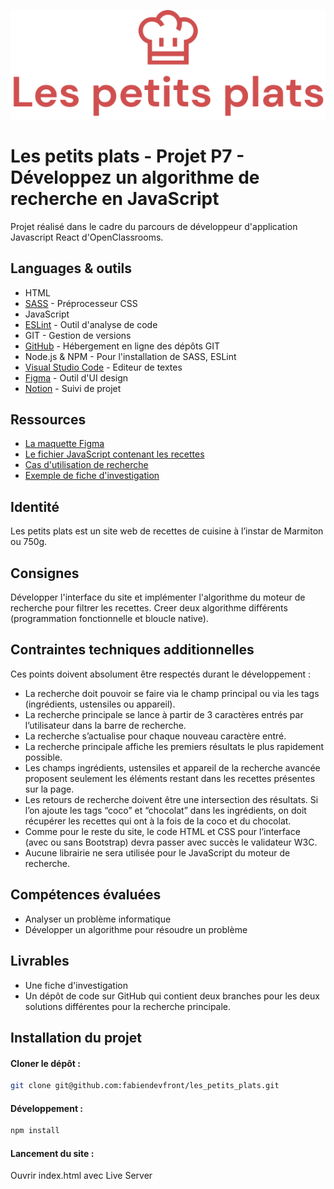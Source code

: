 ![logo](dist/assets/images/logo.svg)
# Les petits plats - Projet P7 - Développez un algorithme de recherche en JavaScript

Projet réalisé dans le cadre du parcours de développeur d'application Javascript React d'OpenClassrooms.

## Languages & outils

* HTML
* [SASS](https://sass-lang.com/) - Préprocesseur CSS
* JavaScript
* [ESLint](https://eslint.org/) - Outil d'analyse de code
* GIT - Gestion de versions
* [GitHub](https://github.com/) - Hébergement en ligne des dépôts GIT
* Node.js & NPM - Pour l'installation de SASS, ESLint
* [Visual Studio Code](https://code.visualstudio.com/) - Editeur de textes
* [Figma](https://www.figma.com/) - Outil d'UI design
* [Notion](https://www.notion.so/) - Suivi de projet

## Ressources

* [La maquette Figma](https://www.figma.com/file/xqeE1ZKlHUWi2Efo8r73NK)
* [Le fichier JavaScript contenant les recettes](https://github.com/OpenClassrooms-Student-Center/P11-front-end-search-engine)
* [Cas d'utilisation de recherche](https://s3-eu-west-1.amazonaws.com/course.oc-static.com/projects/Front-End+V2/P6+Algorithms/Cas+d%E2%80%99utilisation+%2303+Filtrer+les+recettes+dans+l%E2%80%99interface+utilisateur.pdf)
* [Exemple de fiche d'investigation](https://s3-eu-west-1.amazonaws.com/course.oc-static.com/projects/Front-End+V2/P6+Algorithms/Fiche+d%E2%80%99investigation+fonctionnalite%CC%81.pdf)

## Identité

Les petits plats est un site web de recettes de cuisine à l’instar de Marmiton ou 750g.

## Consignes

Développer l'interface du site et implémenter l'algorithme du moteur de recherche pour filtrer les recettes. Creer deux algorithme différents (programmation fonctionnelle et bloucle native).


## Contraintes techniques additionnelles
Ces points doivent absolument être respectés durant le développement :
* La recherche doit pouvoir se faire via le champ principal ou via les tags (ingrédients, ustensiles ou appareil).
* La recherche principale se lance à partir de 3 caractères entrés par l’utilisateur dans la barre de recherche.
* La recherche s’actualise pour chaque nouveau caractère entré.
* La recherche principale affiche les premiers résultats le plus rapidement possible.
* Les champs ingrédients, ustensiles et appareil de la recherche avancée proposent seulement les éléments restant dans les recettes présentes sur la page.
* Les retours de recherche doivent être une intersection des résultats. Si l’on ajoute les tags “coco” et “chocolat” dans les ingrédients, on doit récupérer les recettes qui ont à la fois de la coco et du chocolat.
* Comme pour le reste du site, le code HTML et CSS pour l’interface (avec ou sans Bootstrap) devra passer avec succès le validateur W3C.
* Aucune librairie ne sera utilisée pour le JavaScript du moteur de recherche.

## Compétences évaluées
* Analyser un problème informatique
* Développer un algorithme pour résoudre un problème

## Livrables
* Une fiche d'investigation
* Un dépôt de code sur GitHub qui contient deux branches pour les deux solutions différentes pour la recherche principale.

## Installation du projet

#### Cloner le dépôt :

```bash
git clone git@github.com:fabiendevfront/les_petits_plats.git
```

#### Développement :

```bash
npm install
```
#### Lancement du site :

Ouvrir index.html avec Live Server